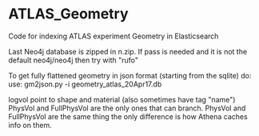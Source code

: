 # ATLAS_Geometry
Code for indexing ATLAS experiment Geometry in Elasticsearch

Last Neo4j database is zipped in n.zip.
If pass is needed and it is not the default neo4j/neo4j then try with "rufo"

To get fully flattened geometry in json format (starting from the sqlite) do:
use: gm2json.py -i geometry_atlas_20Apr17.db


logvol point to shape and material (also sometimes have tag "name")
PhysVol and FullPhysVol are the only ones that can branch. PhysVol and FullPhysVol are the same thing the only difference is how Athena caches info on them.
